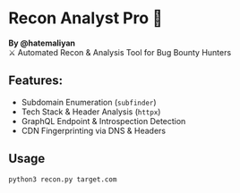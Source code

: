# Recon Analyst Pro 🔎

**By @hatemaliyan**  
⚔️ Automated Recon & Analysis Tool for Bug Bounty Hunters

## Features:
- Subdomain Enumeration (`subfinder`)
- Tech Stack & Header Analysis (`httpx`)
- GraphQL Endpoint & Introspection Detection
- CDN Fingerprinting via DNS & Headers

## Usage

```bash
python3 recon.py target.com
